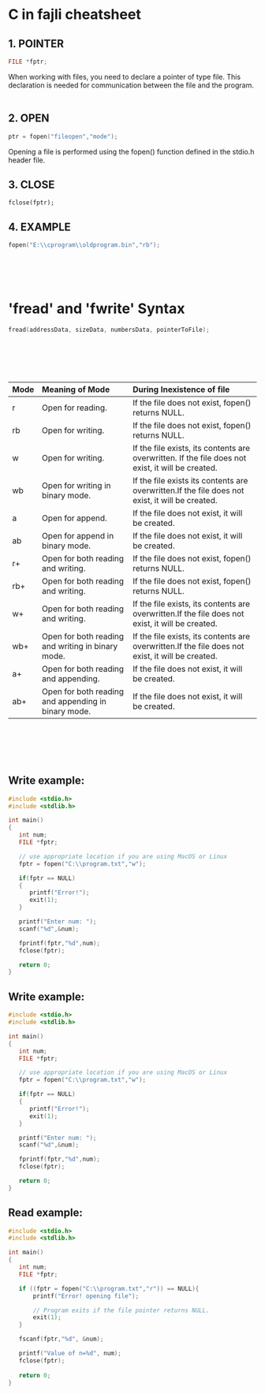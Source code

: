 
# C in fajli cheatsheet

## 1. POINTER
```c
FILE *fptr;
```
When working with files, you need to declare a pointer of type file. This declaration is needed for communication between the file and the program.
</br>
</br>

## 2. OPEN
```c
ptr = fopen("fileopen","mode");
```
Opening a file is performed using the fopen() function defined in the stdio.h header file.

## 3. CLOSE
    fclose(fptr);

## 4. EXAMPLE

```c
fopen("E:\\cprogram\\oldprogram.bin","rb");
```

<br><br><br>
# 'fread' and 'fwrite' Syntax
<div style = "font-size=30px">
 
```c
fread(addressData, sizeData, numbersData, pointerToFile);
```

</div>

<br><br><br><br>


|Mode | Meaning of Mode | During Inexistence of file |
|:----|:----------------|:---------------------------|
| r  | Open for reading. | If the file does not exist, fopen() returns NULL. |
| rb | Open for writing. | If the file does not exist, fopen() returns NULL. |
| w  | Open for writing. | If the file exists, its contents are overwritten. If the file does not exist, it will be created. |
| wb | Open for writing in binary mode. | If the file exists its contents are overwritten.If the file does not exist, it will be created. |
| a  | Open for append. | If the file does not exist, it will be created. |
| ab | Open for append in binary mode. | If the file does not exist, it will be created. |
| r+ | Open for both reading and writing. | If the file does not exist, fopen() returns NULL. |
| rb+| Open for both reading and writing. | If the file does not exist, fopen() returns NULL. |
| w+ | Open for both reading and writing. | If the file exists, its contents are overwritten.If the file does not exist, it will be created. |
| wb+| Open for both reading and writing in binary mode. | If the file exists, its contents are overwritten.If the file does not exist, it will be created. |
| a+ | Open for both reading and appending. | If the file does not exist, it will be created. |
| ab+| Open for both reading and appending in binary mode. | If the file does not exist, it will be created. |

<br><br><br><br>

## Write example:
```c
#include <stdio.h>
#include <stdlib.h>

int main()
{
   int num;
   FILE *fptr;

   // use appropriate location if you are using MacOS or Linux
   fptr = fopen("C:\\program.txt","w");

   if(fptr == NULL)
   {
      printf("Error!");   
      exit(1);             
   }

   printf("Enter num: ");
   scanf("%d",&num);

   fprintf(fptr,"%d",num);
   fclose(fptr);

   return 0;
}
```
## Write example:
```c
#include <stdio.h>
#include <stdlib.h>

int main()
{
   int num;
   FILE *fptr;

   // use appropriate location if you are using MacOS or Linux
   fptr = fopen("C:\\program.txt","w");

   if(fptr == NULL)
   {
      printf("Error!");   
      exit(1);             
   }

   printf("Enter num: ");
   scanf("%d",&num);

   fprintf(fptr,"%d",num);
   fclose(fptr);

   return 0;
}
```

## Read example:
```c
#include <stdio.h>
#include <stdlib.h>

int main()
{
   int num;
   FILE *fptr;

   if ((fptr = fopen("C:\\program.txt","r")) == NULL){
       printf("Error! opening file");

       // Program exits if the file pointer returns NULL.
       exit(1);
   }

   fscanf(fptr,"%d", &num);

   printf("Value of n=%d", num);
   fclose(fptr); 
  
   return 0;
}
```